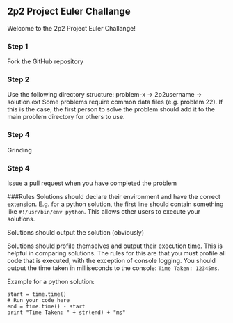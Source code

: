 ## 2p2 Project Euler Challange

Welcome to the 2p2 Project Euler Challange!

### Step 1
Fork the GitHub repository

### Step 2
Use the following directory structure: problem-x -> 2p2username -> solution.ext
Some problems require common data files (e.g. problem 22).  If this is the case, the first person to solve the problem should add it to the main problem directory for others to use.

### Step 4
Grinding

### Step 4
Issue a pull request when you have completed the problem

###Rules
Solutions should declare their environment and have the correct extension.  E.g. for a python solution, the first line should contain something like `#!/usr/bin/env python`.  This allows other users to execute your solutions.

Solutions should output the solution (obviously)

Solutions should profile themselves and output their execution time.  This is helpful in comparing solutions.  The rules for this are that you must profile all code that is executed, with the exception of console logging.  You should output the time taken in milliseconds to the console: `Time Taken: 12345ms`.

Example for a python solution:

    start = time.time()
    # Run your code here
    end = time.time() - start
    print "Time Taken: " + str(end) + "ms"

